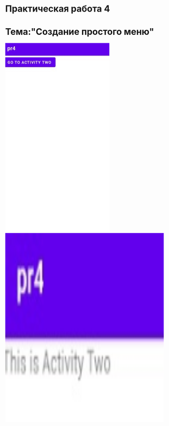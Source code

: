 Практическая работа 4
================================
Тема:"Создание простого меню"
================================
<img src="1.jpg" 
   height="600">
<img src="2.jpg" 
   height="600">
